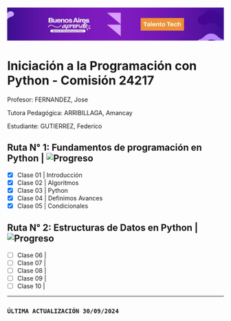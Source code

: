 ![Talento Tech](./Images/Portada.png)
# Iniciación a la Programación con Python - Comisión 24217
Profesor: FERNANDEZ, Jose

Tutora Pedagógica: ARRIBILLAGA, Amancay 

Estudiante: GUTIERREZ, Federico

## Ruta N° 1: Fundamentos de programación en Python | ![Progreso](https://img.shields.io/badge/Progreso-100%25-brightgreen.svg)

- [x] Clase 01 | Introducción
- [x] Clase 02 | Algoritmos
- [x] Clase 03 | Python
- [x] Clase 04 | Definimos Avances
- [x] Clase 05 | Condicionales

## Ruta N° 2: Estructuras de Datos en Python | ![Progreso](https://img.shields.io/badge/Progreso-0%25-brightgreen.svg)

- [ ] Clase 06 | 
- [ ] Clase 07 | 
- [ ] Clase 08 | 
- [ ] Clase 09 | 
- [ ] Clase 10 | 

______________________________________________________________________________________________________
### `ÚLTIMA ACTUALIZACIÓN 30/09/2024`
